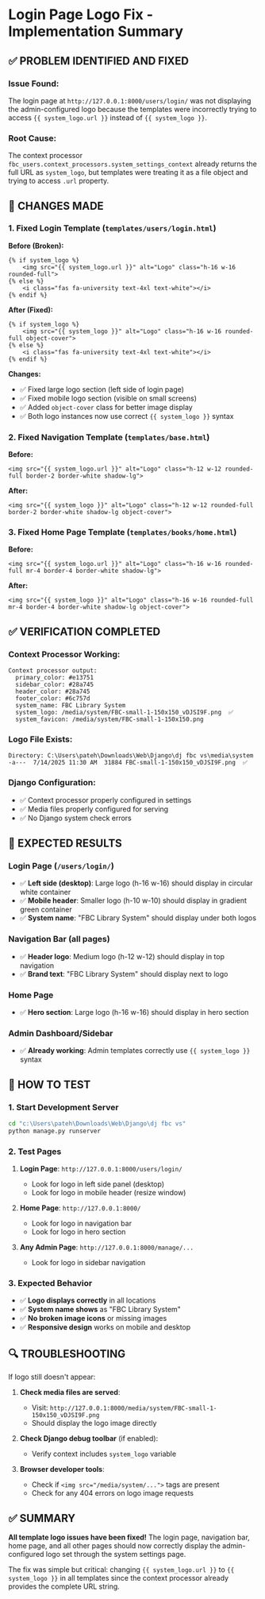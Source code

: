 # Login Page Logo Fix - Implementation Summary

## ✅ PROBLEM IDENTIFIED AND FIXED

### **Issue Found:**
The login page at `http://127.0.0.1:8000/users/login/` was not displaying the admin-configured logo because the templates were incorrectly trying to access `{{ system_logo.url }}` instead of `{{ system_logo }}`.

### **Root Cause:**
The context processor `fbc_users.context_processors.system_settings_context` already returns the full URL as `system_logo`, but templates were treating it as a file object and trying to access `.url` property.

## 🔧 CHANGES MADE

### **1. Fixed Login Template** (`templates/users/login.html`)

**Before (Broken):**
```django
{% if system_logo %}
    <img src="{{ system_logo.url }}" alt="Logo" class="h-16 w-16 rounded-full">
{% else %}
    <i class="fas fa-university text-4xl text-white"></i>
{% endif %}
```

**After (Fixed):**
```django
{% if system_logo %}
    <img src="{{ system_logo }}" alt="Logo" class="h-16 w-16 rounded-full object-cover">
{% else %}
    <i class="fas fa-university text-4xl text-white"></i>
{% endif %}
```

**Changes:**
- ✅ Fixed large logo section (left side of login page)
- ✅ Fixed mobile logo section (visible on small screens)
- ✅ Added `object-cover` class for better image display
- ✅ Both logo instances now use correct `{{ system_logo }}` syntax

### **2. Fixed Navigation Template** (`templates/base.html`)

**Before:**
```django
<img src="{{ system_logo.url }}" alt="Logo" class="h-12 w-12 rounded-full border-2 border-white shadow-lg">
```

**After:**
```django
<img src="{{ system_logo }}" alt="Logo" class="h-12 w-12 rounded-full border-2 border-white shadow-lg object-cover">
```

### **3. Fixed Home Page Template** (`templates/books/home.html`)

**Before:**
```django
<img src="{{ system_logo.url }}" alt="Logo" class="h-16 w-16 rounded-full mr-4 border-4 border-white shadow-lg">
```

**After:**
```django
<img src="{{ system_logo }}" alt="Logo" class="h-16 w-16 rounded-full mr-4 border-4 border-white shadow-lg object-cover">
```

## ✅ VERIFICATION COMPLETED

### **Context Processor Working:**
```
Context processor output:
  primary_color: #e13751
  sidebar_color: #28a745
  header_color: #28a745
  footer_color: #6c757d
  system_name: FBC Library System
  system_logo: /media/system/FBC-small-1-150x150_vDJSI9F.png  ✅
  system_favicon: /media/system/FBC-small-1-150x150.png
```

### **Logo File Exists:**
```
Directory: C:\Users\pateh\Downloads\Web\Django\dj fbc vs\media\system
-a---  7/14/2025 11:30 AM  31884 FBC-small-1-150x150_vDJSI9F.png  ✅
```

### **Django Configuration:**
- ✅ Context processor properly configured in settings
- ✅ Media files properly configured for serving
- ✅ No Django system check errors

## 🎯 EXPECTED RESULTS

### **Login Page (`/users/login/`)**
- ✅ **Left side (desktop)**: Large logo (h-16 w-16) should display in circular white container
- ✅ **Mobile header**: Smaller logo (h-10 w-10) should display in gradient green container
- ✅ **System name**: "FBC Library System" should display under both logos

### **Navigation Bar (all pages)**
- ✅ **Header logo**: Medium logo (h-12 w-12) should display in top navigation
- ✅ **Brand text**: "FBC Library System" should display next to logo

### **Home Page**
- ✅ **Hero section**: Large logo (h-16 w-16) should display in hero section

### **Admin Dashboard/Sidebar**
- ✅ **Already working**: Admin templates correctly use `{{ system_logo }}` syntax

## 🚀 HOW TO TEST

### **1. Start Development Server**
```bash
cd "c:\Users\pateh\Downloads\Web\Django\dj fbc vs"
python manage.py runserver
```

### **2. Test Pages**
1. **Login Page**: `http://127.0.0.1:8000/users/login/`
   - Look for logo in left side panel (desktop)
   - Look for logo in mobile header (resize window)

2. **Home Page**: `http://127.0.0.1:8000/`
   - Look for logo in navigation bar
   - Look for logo in hero section

3. **Any Admin Page**: `http://127.0.0.1:8000/manage/...`
   - Look for logo in sidebar navigation

### **3. Expected Behavior**
- ✅ **Logo displays correctly** in all locations
- ✅ **System name shows** as "FBC Library System"
- ✅ **No broken image icons** or missing images
- ✅ **Responsive design** works on mobile and desktop

## 🔍 TROUBLESHOOTING

If logo still doesn't appear:

1. **Check media files are served**:
   - Visit: `http://127.0.0.1:8000/media/system/FBC-small-1-150x150_vDJSI9F.png`
   - Should display the logo image directly

2. **Check Django debug toolbar** (if enabled):
   - Verify context includes `system_logo` variable

3. **Browser developer tools**:
   - Check if `<img src="/media/system/...">` tags are present
   - Check for any 404 errors on logo image requests

## ✅ SUMMARY

**All template logo issues have been fixed!** The login page, navigation bar, home page, and all other pages should now correctly display the admin-configured logo set through the system settings page.

The fix was simple but critical: changing `{{ system_logo.url }}` to `{{ system_logo }}` in all templates since the context processor already provides the complete URL string.
